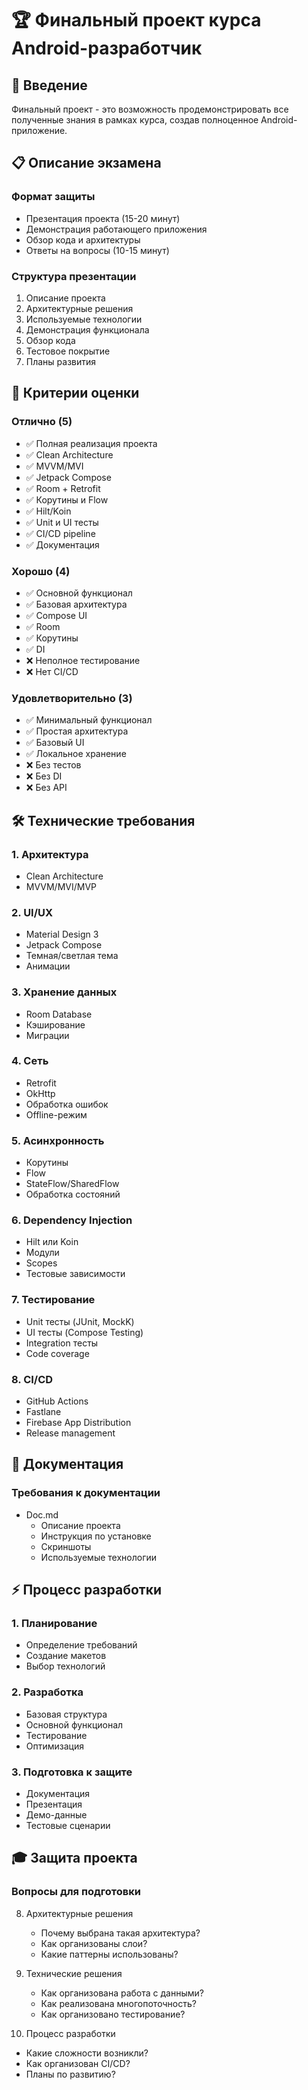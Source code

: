 # 🏆 Финальный проект курса Android-разработчик

## 📱 Введение
Финальный проект - это возможность продемонстрировать все полученные знания в рамках курса, создав полноценное Android-приложение.

## 📋 Описание экзамена

### Формат защиты
- Презентация проекта (15-20 минут)
- Демонстрация работающего приложения
- Обзор кода и архитектуры
- Ответы на вопросы (10-15 минут)

### Структура презентации
1. Описание проекта
2. Архитектурные решения
3. Используемые технологии
4. Демонстрация функционала
5. Обзор кода
6. Тестовое покрытие
7. Планы развития

## 🎯 Критерии оценки

### Отлично (5)
- ✅ Полная реализация проекта
- ✅ Clean Architecture
- ✅ MVVM/MVI
- ✅ Jetpack Compose
- ✅ Room + Retrofit
- ✅ Корутины и Flow
- ✅ Hilt/Koin
- ✅ Unit и UI тесты
- ✅ CI/CD pipeline
- ✅ Документация

### Хорошо (4)
- ✅ Основной функционал
- ✅ Базовая архитектура
- ✅ Compose UI
- ✅ Room
- ✅ Корутины
- ✅ DI
- ❌ Неполное тестирование
- ❌ Нет CI/CD

### Удовлетворительно (3)
- ✅ Минимальный функционал
- ✅ Простая архитектура
- ✅ Базовый UI
- ✅ Локальное хранение
- ❌ Без тестов
- ❌ Без DI
- ❌ Без API

## 🛠 Технические требования

### 1. Архитектура
- Clean Architecture
- MVVM/MVI/MVP

### 2. UI/UX
- Material Design 3
- Jetpack Compose
- Темная/светлая тема
- Анимации

### 3. Хранение данных
- Room Database
- Кэширование
- Миграции

### 4. Сеть
- Retrofit
- OkHttp
- Обработка ошибок
- Offline-режим

### 5. Асинхронность
- Корутины
- Flow
- StateFlow/SharedFlow
- Обработка состояний

### 6. Dependency Injection
- Hilt или Koin
- Модули
- Scopes
- Тестовые зависимости

### 7. Тестирование
- Unit тесты (JUnit, MockK)
- UI тесты (Compose Testing)
- Integration тесты
- Code coverage

### 8. CI/CD
- GitHub Actions
- Fastlane
- Firebase App Distribution
- Release management

## 📝 Документация

### Требования к документации
- Doc.md
   - Описание проекта
   - Инструкция по установке
   - Скриншоты
   - Используемые технологии


## ⚡️ Процесс разработки

### 1. Планирование
- Определение требований
- Создание макетов
- Выбор технологий

### 2. Разработка
- Базовая структура
- Основной функционал
- Тестирование
- Оптимизация

### 3. Подготовка к защите
- Документация
- Презентация
- Демо-данные
- Тестовые сценарии

## 🎓 Защита проекта

### Вопросы для подготовки
8. Архитектурные решения
   - Почему выбрана такая архитектура?
   - Как организованы слои?
   - Какие паттерны использованы?

9. Технические решения
   - Как организована работа с данными?
   - Как реализована многопоточность?
   - Как организовано тестирование?

10. Процесс разработки
   - Какие сложности возникли?
   - Как организован CI/CD?
   - Планы по развитию?
